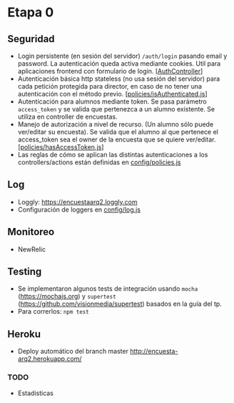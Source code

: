 # Etapa 0

## Seguridad
- Login persistente (en sesión del servidor) `/auth/login` pasando email y password. La autenticación queda activa mediante cookies. Util para aplicaciones frontend con formulario de login. [[AuthController](/api/controllers/AuthController.js)]
- Autenticación básica http stateless (no usa sesión del servidor) para cada petición protegida para director, en caso de no tener una autenticación con el método previo. [[policies/isAuthenticated.js](/api/policies/isAuthenticated.js)]
- Autenticación para alumnos mediante token. Se pasa parámetro `access_token` y se valida que pertenezca a un alumno existente. Se utiliza en controller de encuestas.
- Manejo de autorización a nivel de recurso. (Un alumno sólo puede ver/editar su encuesta). Se valida que el alumno al que pertenece el access_token sea el owner de la encuesta que se quiere ver/editar. [[policies/hasAccessToken.js](/api/policies/hasAccessToken.js)]
- Las reglas de cómo se aplican las distintas autenticaciones a los controllers/actions están definidas en [config/policies.js](/config/policies.js)

## Log
- Loggly: https://encuestaarq2.loggly.com
- Configuración de loggers en [config/log.js](/config/log.js)

## Monitoreo
- NewRelic

## Testing
- Se implementaron algunos tests de integración usando `mocha` (https://mochajs.org) y `supertest` (https://github.com/visionmedia/supertest) basados en la guía del tp.
- Para correrlos: `npm test`


## Heroku
- Deploy automático del branch master http://encuesta-arq2.herokuapp.com/

### TODO
- Estadisticas
